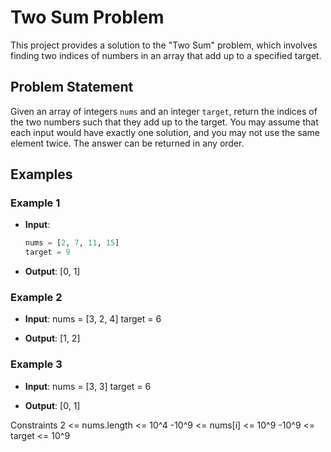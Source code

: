 # Two Sum Problem

This project provides a solution to the "Two Sum" problem, which involves finding two indices of numbers in an array that add up to a specified target.

## Problem Statement

Given an array of integers `nums` and an integer `target`, return the indices of the two numbers such that they add up to the target. You may assume that each input would have exactly one solution, and you may not use the same element twice. The answer can be returned in any order.

## Examples

### Example 1
- **Input**: 
  ```python
  nums = [2, 7, 11, 15]
  target = 9

- **Output**:
  [0, 1]

### Example 2
- **Input**: 
nums = [3, 2, 4]
target = 6

- **Output**:
  [1, 2]

### Example 3
- **Input**: 
nums = [3, 3]
target = 6

- **Output**:
  [0, 1]

Constraints
2 <= nums.length <= 10^4
-10^9 <= nums[i] <= 10^9
-10^9 <= target <= 10^9



